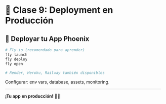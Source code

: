 # 🚀 Clase 9: Deployment en Producción

## 🎯 Deployar tu App Phoenix

```bash
# Fly.io (recomendado para aprender)
fly launch
fly deploy
fly open

# Render, Heroku, Railway también disponibles
```

Configurar: env vars, database, assets, monitoring.

---

**¡Tu app en producción! 🚀✨**

